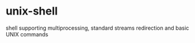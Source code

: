# unix-shell
shell supporting multiprocessing, standard streams redirection and basic UNIX commands

